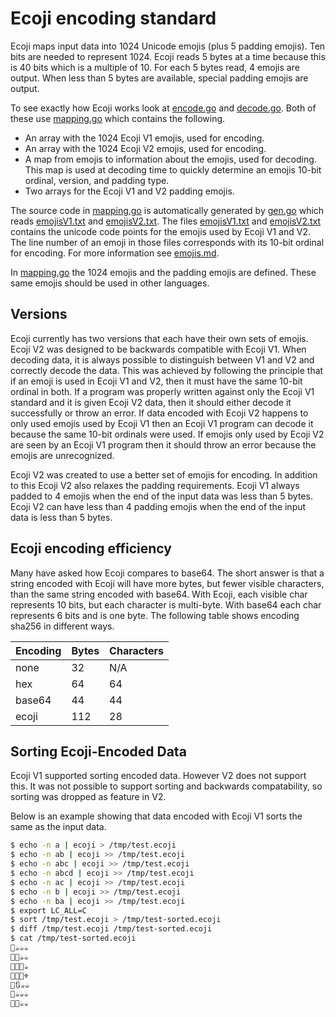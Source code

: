 # Ecoji encoding standard

Ecoji maps input data into 1024 Unicode emojis (plus 5 padding emojis).  Ten
bits are needed to represent 1024. Ecoji reads 5 bytes at a time because this
is 40 bits which is a multiple of 10.  For each 5 bytes read, 4 emojis are
output.  When less than 5 bytes are available, special padding emojis are
output.  

To see exactly how Ecoji works look at [encode.go](../encode.go) and
[decode.go](../decode.go).  Both of these use [mapping.go](../mapping.go) which
contains the following.

 * An array with the 1024 Ecoji V1 emojis, used for encoding.
 * An array with the 1024 Ecoji V2 emojis, used for encoding.
 * A map from emojis to information about the emojis, used for decoding.  This map is used at decoding time to quickly determine an emojis 10-bit ordinal, version, and padding type.
 * Two arrays for the Ecoji V1 and V2 padding emojis.

The source code in [mapping.go](../mapping.go) is automatically generated by
[gen.go](../gen.go) which reads [emojisV1.txt](../emojisV1.txt) and
[emojisV2.txt](../emojisV2.txt).  The files [emojisV1.txt](../emojisV1.txt) and
[emojisV2.txt](../emojisV2.txt) contains the unicode code points for the emojis
used by Ecoji V1 and V2.  The line number of an emoji in those files
corresponds with its 10-bit ordinal for encoding. For more information see
[emojis.md](emojis.md).

In [mapping.go](../mapping.go) the 1024 emojis and the padding emojis
are defined.  These same emojis should be used in other languages.

## Versions

Ecoji currently has two versions that each have their own sets of emojis.
Ecoji V2 was designed to be backwards compatible with Ecoji V1.  When decoding
data, it is always possible to distinguish between V1 and V2 and correctly
decode the data.  This was achieved by following the principle that if an emoji
is used in Ecoji V1 and V2, then it must have the same 10-bit ordinal in both.
If a program was properly written against only the Ecoji V1 standard and it is
given Ecoji V2 data, then it should either decode it successfully or throw an
error.  If data encoded with Ecoji V2 happens to only used emojis used by Ecoji
V1 then an Ecoji V1 program can decode it because the same 10-bit ordinals were
used.  If emojis only used by Ecoji V2 are seen by an Ecoji V1 program then it
should throw an error because the emojis are unrecognized. 

Ecoji V2 was created to use a better set of emojis for encoding.  In addition to
this Ecoji V2 also relaxes the padding requirements.  Ecoji V1 always padded to 4
emojis when the end of the input data was less than 5 bytes.  Ecoji V2 can have
less than 4 padding emojis when the end of the input data is less than 5 bytes.

## Ecoji encoding efficiency

Many have asked how Ecoji compares to base64.  The short answer is that a string encoded with Ecoji will have more bytes, but fewer visible characters, than the same string encoded with base64. With Ecoji, each visible char represents 10 bits, but each character is multi-byte.  With base64 each char represents 6 bits and is one byte.  The following table shows encoding sha256 in different ways.

Encoding | Bytes | Characters
---------|-------|-----------
none     | 32    | N/A
hex      | 64    | 64
base64   | 44    | 44
ecoji    | 112   | 28 

## Sorting Ecoji-Encoded Data

Ecoji V1 supported sorting encoded data.  However V2 does not support this.  It was not possible to support sorting and backwards compatability, so sorting was dropped as feature in V2.

Below is an example showing that data encoded with Ecoji V1 sorts the same as the input data.

```bash
$ echo -n a | ecoji > /tmp/test.ecoji
$ echo -n ab | ecoji >> /tmp/test.ecoji
$ echo -n abc | ecoji >> /tmp/test.ecoji
$ echo -n abcd | ecoji >> /tmp/test.ecoji
$ echo -n ac | ecoji >> /tmp/test.ecoji
$ echo -n b | ecoji >> /tmp/test.ecoji
$ echo -n ba | ecoji >> /tmp/test.ecoji
$ export LC_ALL=C
$ sort /tmp/test.ecoji > /tmp/test-sorted.ecoji
$ diff /tmp/test.ecoji /tmp/test-sorted.ecoji
$ cat /tmp/test-sorted.ecoji
👕☕☕☕
👖📲☕☕
👖📸🎈☕
👖📸🎦⚜
👖🔃☕☕
👙☕☕☕
👚📢☕☕
```